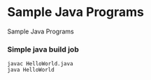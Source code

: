 # Sample Java Programs
Sample Java Programs

### Simple java build job
```
javac HelloWorld.java
java HelloWorld
```
